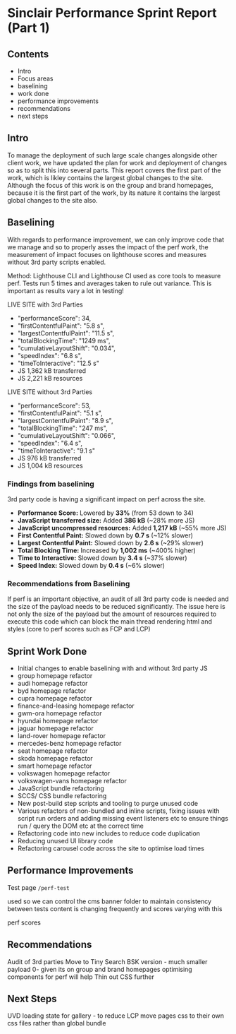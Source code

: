 

# Sinclair Performance Sprint Report (Part 1)

## Contents

- Intro
- Focus areas
- baselining
- work done
- performance improvements
- recommendations
- next steps

## Intro

To manage the deployment of such large scale changes alongside other client work, we have updated the plan for work and deployment of changes so as to split this into several parts. This report covers the first part of the work, which is likley contains the largest global changes to the site. Although the focus of this work is on the group and brand homepages, because it is the first part of the work, by its nature it contains the largest global changes to the site also.

## Baselining

With regards to performance improvement, we can only improve code that we manage and so to properly asses the impact of the perf work, the measurement of impact focuses on lighthouse scores and measures without 3rd party scripts enabled.

Method: 
Lighthouse CLI and Lighthouse CI used as core tools to measure perf.
Tests run 5 times and averages taken to rule out variance. This is important as results vary a lot in testing!

LIVE SITE with 3rd Parties

- "performanceScore": 34,
- "firstContentfulPaint": "5.8 s",
- "largestContentfulPaint": "11.5 s",
- "totalBlockingTime": "1249 ms",
- "cumulativeLayoutShift": "0.034",
- "speedIndex": "6.8 s",
- "timeToInteractive": "12.5 s"
- JS 1,362 kB transferred
- JS 2,221 kB resources

LIVE SITE without 3rd Parties

- "performanceScore": 53,
- "firstContentfulPaint": "5.1 s",
- "largestContentfulPaint": "8.9 s",
- "totalBlockingTime": "247 ms",
- "cumulativeLayoutShift": "0.066",
- "speedIndex": "6.4 s",
- "timeToInteractive": "9.1 s"
- JS 976 kB  transferred
- JS 1,004 kB resources

### Findings from baselining

3rd party code is having a significant impact on perf across the site. 

- **Performance Score:** Lowered by **33%** (from 53 down to 34)
- **JavaScript transferred size:** Added **386 kB** (~28% more JS)
- **JavaScript uncompressed resources:** Added **1,217 kB** (~55% more JS)
- **First Contentful Paint:** Slowed down by **0.7 s** (~12% slower)
- **Largest Contentful Paint:** Slowed down by **2.6 s** (~29% slower)
- **Total Blocking Time:** Increased by **1,002 ms** (~400% higher)
- **Time to Interactive:** Slowed down by **3.4 s** (~37% slower)
- **Speed Index:** Slowed down by **0.4 s** (~6% slower)

### Recommendations from Baselining

If perf is an important objective, an audit of all 3rd party code is needed and the size of the payload needs to be reduced significantly. The issue here is not only the size of the payload but the amount of resources required to execute this code which can block the main thread rendering html and styles (core to perf scores such as FCP and LCP)

## Sprint Work Done

- Initial changes to enable baselining with and without 3rd party JS 
- group homepage refactor
- audi homepage refactor
- byd homepage refactor
- cupra homepage refactor
- finance-and-leasing homepage refactor
- gwm-ora homepage refactor
- hyundai homepage refactor
- jaguar homepage refactor
- land-rover homepage refactor
- mercedes-benz homepage refactor
- seat homepage refactor
- skoda homepage refactor
- smart homepage refactor
- volkswagen homepage refactor
- volkswagen-vans homepage refactor
- JavaScript bundle refactoring
- SCCS/ CSS bundle refactoring
- New post-build step scripts and tooling to purge unused code
- Various refactors of non-bundled and inline scripts, fixing issues with script run orders and adding missing event listeners etc to ensure things run / query the DOM etc at the correct time
- Refactoring code into new includes to reduce code duplication 
- Reducing unused UI library code
- Refactoring carousel code across the site to optimise load times

## Performance Improvements

Test page `/perf-test`

used so we can control the cms banner folder to maintain consistency between tests 
content is changing frequently and scores varying with this 

perf scores 

## Recommendations

Audit of 3rd parties 
Move to Tiny Search BSK version - much smaller payload 0- given its on group and brand homepages optimising components for perf will help
Thin out CSS further

## Next Steps

UVD loading state for gallery - to reduce LCP
move pages css to their own css files rather than global bundle
